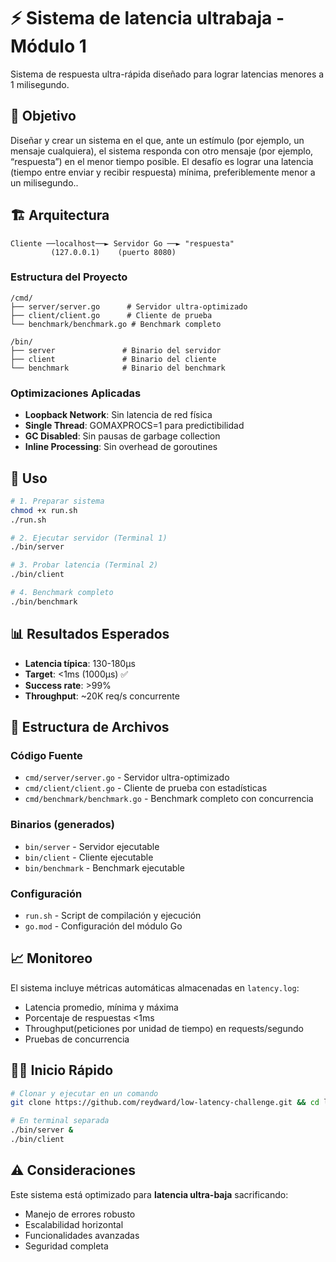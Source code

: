 # ⚡ Sistema de latencia ultrabaja - Módulo 1

Sistema de respuesta ultra-rápida diseñado para lograr latencias menores a 1 milisegundo.

## 🎯 Objetivo

Diseñar y crear un sistema en el que, ante un estímulo (por ejemplo, un mensaje cualquiera), el sistema responda con otro mensaje (por ejemplo, “respuesta”) en el menor tiempo posible. El desafío es lograr una latencia (tiempo entre enviar y recibir respuesta) mínima, preferiblemente menor a un milisegundo..

## 🏗️ Arquitectura

```
Cliente ──localhost──► Servidor Go ──► "respuesta"
         (127.0.0.1)    (puerto 8080)
```

### Estructura del Proyecto

```
/cmd/
├── server/server.go      # Servidor ultra-optimizado
├── client/client.go      # Cliente de prueba
└── benchmark/benchmark.go # Benchmark completo

/bin/
├── server               # Binario del servidor
├── client               # Binario del cliente  
└── benchmark            # Binario del benchmark
```

### Optimizaciones Aplicadas

- **Loopback Network**: Sin latencia de red física
- **Single Thread**: GOMAXPROCS=1 para predictibilidad
- **GC Disabled**: Sin pausas de garbage collection
- **Inline Processing**: Sin overhead de goroutines

## 🚀 Uso

```bash
# 1. Preparar sistema
chmod +x run.sh
./run.sh

# 2. Ejecutar servidor (Terminal 1)
./bin/server

# 3. Probar latencia (Terminal 2)
./bin/client

# 4. Benchmark completo
./bin/benchmark
```

## 📊 Resultados Esperados

- **Latencia típica**: 130-180μs  
- **Target**: <1ms (1000μs) ✅
- **Success rate**: >99%
- **Throughput**: ~20K req/s concurrente

## 📁 Estructura de Archivos

### Código Fuente
- `cmd/server/server.go` - Servidor ultra-optimizado
- `cmd/client/client.go` - Cliente de prueba con estadísticas  
- `cmd/benchmark/benchmark.go` - Benchmark completo con concurrencia

### Binarios (generados)
- `bin/server` - Servidor ejecutable
- `bin/client` - Cliente ejecutable
- `bin/benchmark` - Benchmark ejecutable

### Configuración
- `run.sh` - Script de compilación y ejecución
- `go.mod` - Configuración del módulo Go

## 📈 Monitoreo

El sistema incluye métricas automáticas almacenadas en `latency.log`:
- Latencia promedio, mínima y máxima
- Porcentaje de respuestas <1ms
- Throughput(peticiones por unidad de tiempo) en requests/segundo
- Pruebas de concurrencia

## 🏃‍♂️ Inicio Rápido

```bash
# Clonar y ejecutar en un comando
git clone https://github.com/reydward/low-latency-challenge.git && cd low-latency-challenge && ./run.sh

# En terminal separada
./bin/server &
./bin/client
```

## ⚠️ Consideraciones

Este sistema está optimizado para **latencia ultra-baja** sacrificando:
- Manejo de errores robusto
- Escalabilidad horizontal
- Funcionalidades avanzadas
- Seguridad completa

